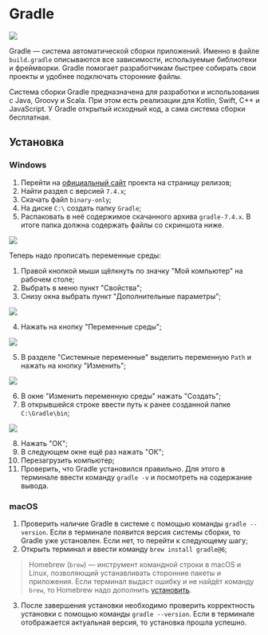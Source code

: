 # Gradle

![](https://raw.githubusercontent.com/qa-guru/knowledge-base/main/img/tools-java/Gradle/gradle-banner.jpg)

Gradle — система автоматической сборки приложений. Именно в файле `build.gradle` описываются все зависимости, используемые библиотеки и фреймворки. Gradle помогает разработчикам быстрее собирать свои проекты и удобнее подключать сторонние файлы.

Система сборки Gradle предназначена для разработки и использования с Java, Groovy и Scala. При этом есть реализации для Kotlin, Swift, C++ и JavaScript. У Gradle открытый исходный код, а сама система сборки бесплатная.

## Установка

### Windows
1. Перейти на [официальный сайт](https://gradle.org/releases/) проекта на страницу релизов;
2. Найти раздел с версией `7.4.x`;
3. Скачать файл `binary-only`;
4. На диске `C:\` создать папку `Gradle`;
5. Распаковать в неё содержимое скачанного архива `gradle-7.4.x`. В итоге папка должна содержать файлы со скриншота ниже.

![](https://raw.githubusercontent.com/qa-guru/knowledge-base/main/img/tools-java/Gradle/gradle-1.png)

Теперь надо прописать переменные среды:
1. Правой кнопкой мыши щёлкнуть по значку "Мой компьютер" на рабочем столе;
2. Выбрать в меню пункт "Свойства";
3. Снизу окна выбрать пункт "Дополнительные параметры";

![](https://raw.githubusercontent.com/qa-guru/knowledge-base/main/img/tools-java/Gradle/gradle-2.png)

4. Нажать на кнопку "Переменные среды";

![](https://raw.githubusercontent.com/qa-guru/knowledge-base/main/img/tools-java/Gradle/gradle-3.png)

5. В разделе "Системные переменные" выделить переменную `Path` и нажать на кнопку "Изменить";

![](https://raw.githubusercontent.com/qa-guru/knowledge-base/main/img/tools-java/Gradle/gradle-4.png)

6. В окне "Изменить переменную среды" нажать "Создать";
7. В открывшейся строке ввести путь к ранее созданной папке `C:\Gradle\bin`;

![](https://raw.githubusercontent.com/qa-guru/knowledge-base/main/img/tools-java/Gradle/gradle-5.png)

8. Нажать "ОК";
9. В следующем окне ещё раз нажать "ОК";
10. Перезагрузить компьютер;
11. Проверить, что Gradle установился правильно. Для этого в терминале ввести команду `gradle -v` и посмотреть на содержание вывода.

### macOS
1. Проверить наличие Gradle в системе с помощью команды `gradle --version`. Если в терминале появится версия системы сборки, то Gradle уже установлен. Если нет, то перейти к следующему шагу;
2. Открыть терминал и ввести команду `brew install gradle@6`;

> Homebrew (`brew`) — инструмент командной строки в macOS и Linux, позволяющий устанавливать сторонние пакеты и приложения. Если терминал выдаст ошибку и не найдёт команду `brew`, то Homebrew надо дополнить [установить]().

3. После завершения установки необходимо проверить корректность установки с помощью команды `gradle --version`. Если в терминале отображается актуальная версия, то установка прошла успешно.

